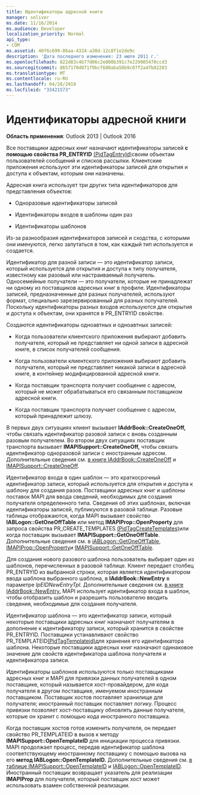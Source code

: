 ```yaml
---
title: Идентификаторы адресной книги
manager: soliver
ms.date: 11/16/2014
ms.audience: Developer
localization_priority: Normal
api_type:
- COM
ms.assetid: 40f6c699-86aa-4324-a30d-12c8f1e2de9c
description: 'Дата последнего изменения: 23 июля 2011 г.'
ms.openlocfilehash: 822d83c4b77d06c2e000b391c7e229985470ccd3
ms.sourcegitcommit: 8657170d071f9bcf680aba50b9c07f2a4fb82283
ms.translationtype: MT
ms.contentlocale: ru-RU
ms.lasthandoff: 04/28/2019
ms.locfileid: "33421573"
---
```

# <a name="address-book-identifiers"></a>Идентификаторы адресной книги

  
  
**Область применения**: Outlook 2013 | Outlook 2016 
  
Все поставщики адресных книг назначают идентификаторы записей **с помощью свойства PR_ENTRYID** [(PidTagEntryId)](pidtagentryid-canonical-property.md)своим объектам пользователей сообщений и списков рассылки. Клиентские приложения используют эти идентификаторы записей для открытия и доступа к объектам, которым они назначены.
  
Адресная книга использует три других типа идентификаторов для представления объектов:
  
- Одноразовые идентификаторы записей
    
- Идентификаторы входов в шаблоны один раз
    
- Идентификаторы шаблонов
    
Из-за разнообразия идентификаторов записей и сходства, с которыми они именуются, легко запутаться в том, как каждый тип используется и создается. 
  
Идентификатор для разной записи — это идентификатор записи, который используется для открытия и доступа к типу получателя, известному как разовый или настраиваемый получатель. Односемейные получатели — это получатели, которые не принадлежат ни одному из поставщиков адресных книг в профиле. Идентификаторы записей, предназначенные для разных получателей, используют формат, специально зарезервированный для разных получателей. Поскольку идентификаторы разных входов используются для открытия и доступа к объектам, они хранятся в PR_ENTRYID свойстве.
  
Создаются идентификаторы одноавтных и одноавтных записей:
  
- Когда пользователи клиентского приложения выбирают добавить получателя, который не представляет ни одной записи в адресной книге, в список получателей сообщения.
    
- Когда пользователи клиентского приложения выбирают добавить получателя, который не представляет никакой записи в адресной книге, в контейнер модифицированной адресной книги.
    
- Когда поставщик транспорта получает сообщение с адресом, который не может обрабатываться его связанным поставщиком адресной книги.
    
- Когда поставщик транспорта получает сообщение с адресом, который принадлежит шлюзу.
    
В первых двух ситуациях клиент вызывает **IAddrBook::CreateOneOff,** чтобы связать идентификатор разовой записи с вновь созданным разовым получателем. Во втором двух ситуациях поставщик транспорта вызывает **IMAPISupport::CreateOneOff,** чтобы связать идентификатор одноразовой записи с иностранным адресом. Дополнительные сведения см. [в книге IAddrBook::CreateOneOff](iaddrbook-createoneoff.md) и [IMAPISupport::CreateOneOff](imapisupport-createoneoff.md).
  
Идентификатор входа в один шаблон — это краткосрочный идентификатор записи, который используется для открытия и доступа к шаблону для создания разов. Поставщики адресных книг и шаблоны поставок MAPI для ввода сведений, необходимых для создания получателя определенного типа. Сведения об этих шаблонах, включая идентификаторы записей, публикуются в разовой таблице. Разовые таблицы отображаются, когда MAPI вызывает свойство **IABLogon::GetOneOffTable** или метод **IMAPIProp::OpenProperty**  для запроса свойства PR_CREATE_TEMPLATES [(PidTagCreateTemplates)](pidtagcreatetemplates-canonical-property.md)или когда поставщик вызывает **IMAPISupport::GetOneOffTable**. Дополнительные сведения см. в [iABLogon::GetOneOffTable,](iablogon-getoneofftable.md) [IMAPIProp::OpenProperty](imapiprop-openproperty.md)и [IMAPISupport::GetOneOffTable](imapisupport-getoneofftable.md).
  
Для создания нового разового шаблона пользователь выбирает один из шаблонов, перечисленных в разовой таблице. Клиент передает столбец PR_ENTRYID из выбранной строки, которая является идентификатором ввода шаблона выбранного шаблона, в **IAddrBook::NewEntry** в параметре _lpEIDNewEntryTpl._ Дополнительные сведения см. [в книге IAddrBook::NewEntry.](iaddrbook-newentry.md) MAPI использует идентификатор входа в шаблон, чтобы отобразить шаблон и разрешить пользователю вводить сведения, необходимые для создания получателя. 
  
Идентификатор шаблона — это идентификатор записи, который некоторые поставщики адресных книг назначают получателям в дополнение к идентификатору записи, который хранится в свойстве PR_ENTRYID. Поставщики устанавливают свойство  PR_TEMPLATEID[(PidTagTemplateid)](pidtagtemplateid-canonical-property.md)для хранения его идентификатора шаблона. Некоторые поставщики адресных книг назначают одинаковое значение для свойств идентификатора шаблона получателя и идентификатора записи.
  
Идентификаторы шаблонов используются только поставщиками адресных книг и MAPI для привязки данных получателей в одном поставщике, который называется хост-провайдером, для кода получателя в другом поставщике, именуемом иностранным поставщиком. Поставщик хостов поставляет хранилище для получателя; иностранный поставщик поставляет логику. Процесс привязки позволяет хост-поставщику обновлять данные получателя, которые он хранит с помощью кода иностранного поставщика.
  
Когда поставщик хостов готов изменить получателя, он передает свойство PR_TEMPLATEID в вызов к методу **IMAPISupport::OpenTemplateID** для инициации процесса привязки. MAPI продолжает процесс, передав идентификатор шаблона соответствующему иностранному поставщику с помощью вызова на его **метод IABLogon::OpenTemplateID.** Дополнительные сведения см. [в таблице IMAPISupport::OpenTemplateID](imapisupport-opentemplateid.md) и [IABLogon::OpenTemplateID](iablogon-opentemplateid.md). Иностранный поставщик возвращает указатель для реализации **IMAPIProp** для получателя, который поставщик хост может использовать взамен собственной реализации. 
  

